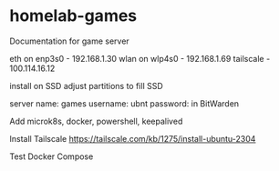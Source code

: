 # homelab-games
Documentation for game server

eth on enp3s0 - 192.168.1.30
wlan on wlp4s0 - 192.168.1.69
tailscale - 100.114.16.12

install on SSD
adjust partitions to fill SSD

server name: games
username: ubnt
password: in BitWarden

Add microk8s, docker, powershell, keepalived

Install Tailscale
https://tailscale.com/kb/1275/install-ubuntu-2304

Test Docker Compose
